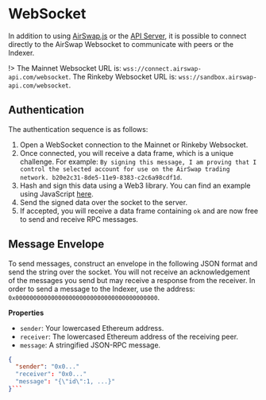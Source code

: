 # WebSocket

In addition to using [AirSwap.js](api/airswapjs.md) or the [API Server](advanced/api-server.md), it is possible to connect directly to the AirSwap Websocket to communicate with peers or the Indexer. 

!> The Mainnet Websocket URL is: `wss://connect.airswap-api.com/websocket`. The Rinkeby Websocket URL is: `wss://sandbox.airswap-api.com/websocket`.

## Authentication

The authentication sequence is as follows:

1. Open a WebSocket connection to the Mainnet or Rinkeby Websocket.
2. Once connected, you will receive a data frame, which is a unique challenge. For example: `By signing this message, I am proving that I control the selected account for use on the AirSwap trading network. b20e2c31-8de5-11e9-8383-c2c6a98cdf1d`.
3. Hash and sign this data using a Web3 library. You can find an example using JavaScript [here](https://github.com/ethereum/wiki/wiki/JavaScript-API#web3ethsign).
4. Send the signed data over the socket to the server.
5. If accepted, you will receive a data frame containing `ok` and are now free to send and receive RPC messages.

## Message Envelope

To send messages, construct an envelope in the following JSON format and send the string over the socket. You will not receive an acknowledgement of the messages you send but may receive a response from the receiver. In order to send a message to the Indexer, use the address: `0x0000000000000000000000000000000000000000`.

**Properties**

- `sender`: Your lowercased Ethereum address.
- `receiver`: The lowercased Ethereum address of the receiving peer.
- `message`: A stringified JSON-RPC message.

```json
{
  "sender": "0x0..."
  "receiver": "0x0..."
  "message": "{\"id\":1, ...}"
}```